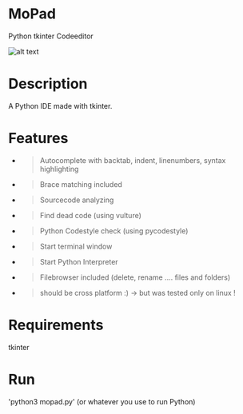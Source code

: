 # MoPad
Python tkinter Codeeditor

![alt text](https://github.com/morten1982/mopad/blob/master/images/mopad-git.png)

# Description
A Python IDE made with tkinter.


# Features
- > Autocomplete with backtab, indent, linenumbers, syntax highlighting
- > Brace matching included
- > Sourcecode analyzing
- > Find dead code (using vulture)
- > Python Codestyle check (using pycodestyle)
- > Start terminal window
- > Start Python Interpreter
- > Filebrowser included (delete, rename .... files and folders)

- > should be cross platform :) -> but was tested only on linux !


# Requirements
tkinter
 
# Run
'python3 mopad.py' (or whatever you use to run Python)
